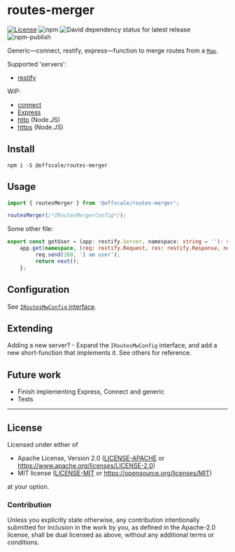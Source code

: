 routes-merger
=============
[![License](https://img.shields.io/badge/license-Apache--2.0%20OR%20MIT-blue.svg)](https://opensource.org/licenses/Apache-2.0)
![npm](https://img.shields.io/npm/v/@offscale/routes-merger)
![David dependency status for latest release](https://david-dm.org/SamuelMarks/routes-merger.svg)
![npm-publish](https://github.com/SamuelMarks/routes-merger/workflows/npm-publish/badge.svg)


Generic—connect, restify, express—function to merge routes from a [`Map`](https://developer.mozilla.org/en-US/docs/Web/JavaScript/Reference/Global_Objects/Map).

Supported 'servers':

 - [restify](https://github.com/restify/node-restify)
 
WiP:

 - [connect](https://github.com/senchalabs/connect)
 - [Express](https://github.com/expressjs/express)
 - [http](https://nodejs.org/api/http.html) (Node.JS)
 - [https](https://nodejs.org/api/https.html) (Node.JS)

## Install

    npm i -S @offscale/routes-merger

## Usage
```ts
import { routesMerger } from '@offscale/routes-merger';

routesMerger(/*IRoutesMergerConfig*/);
```

Some other file:
```ts
export const getUser = (app: restify.Server, namespace: string = ''): void =>
    app.get(namespace, (req: restify.Request, res: restify.Response, next: restify.Next) => {
         req.send(200, 'I am user');
         return next();
    };
```

## Configuration

See [`IRoutesMwConfig` interface](interfaces.d.ts).

## Extending

Adding a new server? - Expand the `IRoutesMwConfig` interface, and add a new short-function that implements it. See others for reference.

## Future work

  - Finish implementing Express, Connect and generic
  - Tests

---

## License

Licensed under either of

- Apache License, Version 2.0 ([LICENSE-APACHE](LICENSE-APACHE) or <https://www.apache.org/licenses/LICENSE-2.0>)
- MIT license ([LICENSE-MIT](LICENSE-MIT) or <https://opensource.org/licenses/MIT>)

at your option.

### Contribution

Unless you explicitly state otherwise, any contribution intentionally submitted
for inclusion in the work by you, as defined in the Apache-2.0 license, shall be
dual licensed as above, without any additional terms or conditions.
